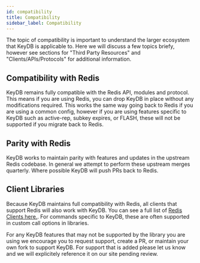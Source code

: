 ```yaml
---
id: compatibility
title: Compatibility
sidebar_label: Compatibility
---
```


The topic of compatibility is important to understand the larger ecosystem that KeyDB is applicable to. Here we will discuss a few topics briefy, however see sections for "Third Party Resources" and "Clients/APIs/Protocols" for additional information. 

## Compatibility with Redis

KeyDB remains fully compatible with the Redis API, modules and protocol. This means if you are using Redis, you can drop KeyDB in place without any modifications required. This works the same way going back to Redis if you are using a common config, however if you are using features specific to KeyDB such as active-rep, subkey expires, or FLASH, these will not be supported if you migrate back to Redis.

## Parity with Redis

KeyDB works to maintain parity with features and updates in the upstream Redis codebase. In general we attempt to perform these upstream merges quarterly. Where possible KeyDB will push PRs back to Redis. 

## Client Libraries

Because KeyDB maintains full compatibility with Redis, all clients that support Redis will also work with KeyDB. You can see a full list of [Redis Clients here.](https://redis.io/clients). For commands specific to KeyDB, these are often supported in custom call options in libraries.

For any KeyDB features that may not be supported by the library you are using we encourage you to request support, create a PR, or maintain your own fork to support KeyDB. For support that is added please let us know and we will explicitely reference it on our site pending review.

